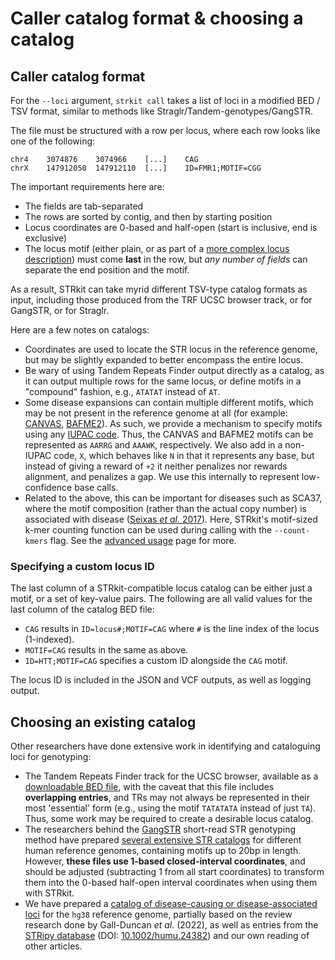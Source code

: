 # Caller catalog format & choosing a catalog

## Caller catalog format

For the `--loci` argument, `strkit call` takes a list of loci in a modified BED / TSV format,
similar to methods like Straglr/Tandem-genotypes/GangSTR.

The file must be structured with a row per locus, where each row looks like one of the following:

```
chr4    3074876    3074966    [...]    CAG
chrX    147912050  147912110  [...]    ID=FMR1;MOTIF=CGG
```

The important requirements here are:

  * The fields are tab-separated
  * The rows are sorted by contig, and then by starting position
  * Locus coordinates are 0-based and half-open (start is inclusive, end is exclusive)
  * The locus motif (either plain, or as part of a [more complex locus description](#specifying-a-custom-locus-id)) 
    must come **last** in the row, but *any number of fields* can separate the end position and the motif.

As a result, STRkit can take myrid different TSV-type catalog formats as input, including
those produced from the TRF UCSC browser track, or for GangSTR, or for Straglr.

Here are a few notes on catalogs:

  * Coordinates are used to locate the STR locus in the reference genome, but may be slightly 
    expanded to better encompass the entire locus.
  * Be wary of using Tandem Repeats Finder output directly as a catalog, as it can output multiple
    rows for the same locus, or define motifs in a "compound" fashion, e.g., `ATATAT` instead of `AT`.
  * Some disease expansions can contain multiple different motifs, 
    which may be not present in the reference genome at all (for example: 
    [CANVAS](https://pubmed.ncbi.nlm.nih.gov/31230722/), [BAFME2](https://www.nature.com/articles/s41467-019-12671-y)).
    As such, we provide a mechanism to specify motifs using any 
    [IUPAC code](https://www.bioinformatics.org/sms/iupac.html). 
    Thus, the CANVAS and BAFME2 motifs can be represented as `AARRG` and `AAAWK`, respectively.
    We also add in a non-IUPAC code, `X`, which behaves like `N` in that it represents any base, 
    but instead of giving a reward of `+2` it neither penalizes nor rewards alignment, 
    and penalizes a gap. We use this internally to represent low-confidence base calls.
  * Related to the above, this can be important for diseases such as SCA37, where the motif composition 
    (rather than the actual copy number) is associated with disease 
    ([Seixas *et al.* 2017](https://doi.org/10.1016%2Fj.ajhg.2017.06.007)). Here, STRkit's motif-sized k-mer counting
    function can be used during calling with the `--count-kmers` flag. See the 
    [advanced usage](https://github.com/davidlougheed/strkit/blob/master/docs/caller_usage.md#all-optional-flags) page 
    for more.


### Specifying a custom locus ID

The last column of a STRkit-compatible locus catalog can be either just a motif, or a set of key-value pairs. The 
following are all valid values for the last column of the catalog BED file:

* `CAG` results in `ID=locus#;MOTIF=CAG` where `#` is the line index of the locus (1-indexed).
* `MOTIF=CAG` results in the same as above.
* `ID=HTT;MOTIF=CAG` specifies a custom ID alongside the `CAG` motif.

The locus ID is included in the JSON and VCF outputs, as well as logging output.


## Choosing an existing catalog

Other researchers have done extensive work in identifying and cataloguing loci for genotyping:

  * The Tandem Repeats Finder track for the UCSC browser, available as a 
    [downloadable BED file](https://hgdownload.soe.ucsc.edu/goldenPath/hg38/bigZips/latest/hg38.trf.bed.gz),
    with the caveat that this file includes **overlapping entries**, and TRs may not always be represented in 
    their most 'essential' form (e.g., using the motif `TATATATA` instead of just `TA`). Thus, some work may be
    required to create a desirable locus catalog.
  * The researchers behind the [GangSTR](https://github.com/gymreklab/GangSTR) short-read STR genotyping method
    have prepared [several extensive STR catalogs](https://github.com/gymreklab/GangSTR#gangstr-reference-files) 
    for different human reference genomes, containing motifs up to 20bp in length. However, **these files use
    1-based closed-interval coordinates**, and should be adjusted (subtracting 1 from all start coordinates) to 
    transform them into the 0-based half-open interval coordinates when using them with STRkit.
  * We have prepared a [catalog of disease-causing or disease-associated loci](../catalogs/pathogenic_assoc.hg38.tsv) 
    for the `hg38` reference genome, partially based on the review research done by Gall-Duncan *et al.* (2022), as well
    as entries from the [STRipy database](https://stripy.org/database) 
    (DOI: [10.1002/humu.24382](https://doi.org/10.1002/humu.24382)) and our own reading of other articles.
